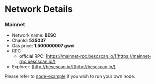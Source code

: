# Network Details

### Mainnet

* Network name: **BESC**
* ChanId: **535037**
* Gas price: **1.500000007 gwei**
* RPC
  * official RPC: [https://mainnet-rpc.bescscan.io/](https://mainnet-rpc.bescscan.io/)​
* Explorer: [http://bescscan.io/](http://bescscan.io/)​

Please refer to [node-example](https://github.com/briannichols0702/BESCCoinNetwork/tree/master/node-example) if you wish to run your own node.

